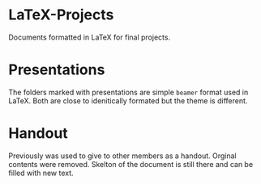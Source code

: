 # LaTeX-Projects
Documents formatted in LaTeX for final projects. 

# Presentations 
The folders marked with presentations are simple `beamer` format used in LaTeX. 
Both are close to idenitically formated but the theme is different. 

# Handout 
Previously was used to give to other members as a handout. Orginal contents were removed. 
Skelton of the document is still there and can be filled with new text. 
